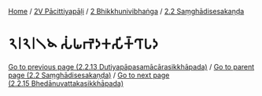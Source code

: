 
[Home](/) / [2V Pācittiyapāḷi](../...md) / [2 Bhikkhunivibhaṅga](...md) / [2.2 Saṃghādisesakaṇḍa](../2V/2/2.2.md)

# 𑁨𑁇𑁨𑁇𑁧𑁪 𑀲𑀁𑀖𑀪𑁂𑀤𑀓𑀲𑀺𑀓𑁆𑀔𑀸𑀧𑀤

[Go to previous page (2.2.13 Dutiyapāpasamācārasikkhāpada)](2.2.13.md) / [Go to parent page (2.2 Saṃghādisesakaṇḍa)](../2V/2/2.2.md) / [Go to next page (2.2.15 Bhedānuvattakasikkhāpada)](2.2.15.md)


